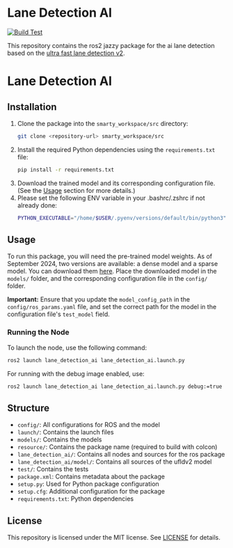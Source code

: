 # Lane Detection AI

[![Build Test](https://github.com/DHBW-Smart-Rollerz/ros2_exaple_package/actions/workflows/build-test.yaml/badge.svg)](https://github.com/DHBW-Smart-Rollerz/ros2_exaple_package/actions/workflows/build-test.yaml)

This repository contains the ros2 jazzy package for the ai lane detection based on the [ultra fast lane detection v2](https://github.com/cfzd/Ultra-Fast-Lane-Detection-v2).


# Lane Detection AI

## Installation

1. Clone the package into the `smarty_workspace/src` directory:
   ```bash
   git clone <repository-url> smarty_workspace/src
   ```
2. Install the required Python dependencies using the `requirements.txt` file:
   ```bash
   pip install -r requirements.txt
   ```
3. Download the trained model and its corresponding configuration file. (See the [Usage](#usage) section for more details.)
4. Please set the following ENV variable in your .bashrc/.zshrc if not already done:
   ```bash
   PYTHON_EXECUTABLE="/home/$USER/.pyenv/versions/default/bin/python3" # Change this to the python3 executable path of your pyenv
   ```

## Usage

To run this package, you will need the pre-trained model weights. As of September 2024, two versions are available: a dense model and a sparse model. You can download them [here](https://it-nas.dhbw-stuttgart.de:5001/?launchApp=SYNO.SDS.Drive.Application#file_id=842460996588058121). Place the downloaded model in the `models/` folder, and the corresponding configuration file in the `config/` folder.

**Important:**
Ensure that you update the `model_config_path` in the `config/ros_params.yaml` file, and set the correct path for the model in the configuration file's `test_model` field.

### Running the Node

To launch the node, use the following command:
```bash
ros2 launch lane_detection_ai lane_detection_ai.launch.py
```

For running with the debug image enabled, use:
```bash
ros2 launch lane_detection_ai lane_detection_ai.launch.py debug:=true
```


## Structure

- `config/`: All configurations for ROS and the model
- `launch/`: Contains the launch files
- `models/`: Contains the models
- `resource/`: Contains the package name (required to build with colcon)
- `lane_detection_ai/`: Contains all nodes and sources for the ros package
- `lane_detection_ai/model/`: Contains all sources of the ufldv2 model
- `test/`: Contains the tests
- `package.xml`: Contains metadata about the package
- `setup.py`: Used for Python package configuration
- `setup.cfg`: Additional configuration for the package
- `requirements.txt`: Python dependencies

<!--
The contributing section is currently not required as we do not plan to have public contribution.

## Contributing

Thank you for considering contributing to this repository! Here are a few guidelines to get you started:

1. Fork the repository and clone it locally.
2. Create a new branch for your contribution.
3. Make your changes and ensure they are properly tested.
4. Commit your changes and push them to your forked repository.
5. Submit a pull request with a clear description of your changes.

We appreciate your contributions and look forward to reviewing them! -->

## License

This repository is licensed under the MIT license. See [LICENSE](LICENSE) for details.
